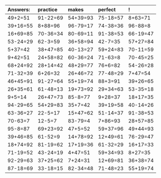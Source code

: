 | Answers: | practice | makes | perfect | ! |
| :--- | :--- | :--- | :--- | :--- |
| 49+2=51 | 91-22=69 | 54+39=93 | 75-18=57 | 8+63=71 | 
| 39+16=55 | 8+88=96 | 96-79=17 | 74-38=36 | 96-88=8 | 
| 16+69=85 | 70-36=34 | 80-69=11 | 91-38=53 | 66-19=47 | 
| 53-24=29 | 62-3=59 | 36+58=94 | 42-7=35 | 57+27=84 | 
| 5+37=42 | 38+47=85 | 40-13=27 | 59+24=83 | 70-11=59 | 
| 9+42=51 | 24+58=82 | 60-36=24 | 71-63=8 | 70-45=25 | 
| 68+24=92 | 28+14=42 | 48+29=77 | 76+6=82 | 54-26=28 | 
| 71-32=39 | 6+26=32 | 26+46=72 | 77-48=29 | 7+47=54 | 
| 46+45=91 | 91-27=64 | 55+19=74 | 88+3=91 | 39+26=65 | 
| 26+35=61 | 61-48=13 | 19+73=92 | 29+34=63 | 53-35=18 | 
| 9+5=14 | 26+47=73 | 85-8=77 | 9+28=37 | 18+17=35 | 
| 94-29=65 | 54+29=83 | 35+7=42 | 39+19=58 | 40-14=26 | 
| 63-36=27 | 22-5=17 | 15+47=62 | 51-14=37 | 91-38=53 | 
| 70-63=7 | 12-5=7 | 83-79=4 | 7+86=93 | 28+57=85 | 
| 95-8=87 | 69+23=92 | 47+5=52 | 59+37=96 | 49+44=93 | 
| 39+46=85 | 61-52=9 | 14+78=92 | 12+49=61 | 76-29=47 | 
| 18+74=92 | 81-19=62 | 17+19=36 | 61-32=29 | 16+17=33 | 
| 71-19=52 | 43-24=19 | 4+47=51 | 59+34=93 | 8+27=35 | 
| 92-29=63 | 37+25=62 | 7+24=31 | 12+69=81 | 36+38=74 | 
| 87-18=69 | 33-18=15 | 82-34=48 | 71-48=23 | 55+19=74 | 
